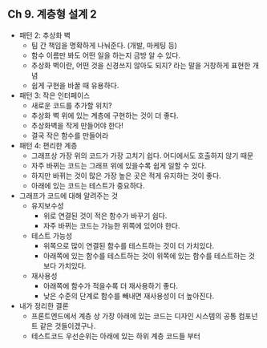 ## Ch 9. 계층형 설계 2

- 패턴 2: 추상화 벽
  - 팀 간 책임을 명확하게 나눠준다. (개발, 마케팅 등)
  - 함수 이름만 봐도 어떤 일을 하는지 금방 알 수 있다.
  - 추상화 벽이란, 어떤 것을 신경쓰지 않아도 되지? 라는 말을 거창하게 표현한 개념
  - 쉽게 구현을 바꿀 때 유용하다.
- 패턴 3: 작은 인터페이스
  - 새로운 코드를 추가할 위치?
  - 추상화 벽 위에 있는 계층에 구현하는 것이 더 좋다.
  - 추상화벽을 작게 만들어야 한다!
  - 결국 작은 함수를 만들어라
- 패턴 4: 편리한 계층
  - 그래프상 가장 위의 코드가 가장 고치기 쉽다. 어디에서도 호출하지 않기 때문
  - 자주 바뀌는 코드는 그래프 위에 있을수록 쉽게 일할 수 있다.
  - 하지만 바뀌는 것이 많은 가장 높은 곳은 적게 유지하는 것이 좋다.
  - 아래에 있는 코드는 테스트가 중요하다.
- 그래프가 코드에 대해 알려주는 것
  - 유지보수성
    - 위로 연결된 것이 적은 함수가 바꾸기 쉽다.
    - 자주 바뀌는 코드는 가능한 위쪽에 있어야 한다.
  - 테스트 가능성
    - 위쪽으로 많이 연결된 함수를 테스트하는 것이 더 가치있다.
    - 아래쪽에 있는 함수를 테스트하는 것이 위쪽에 있는 함수를 테스트하는 것보다 가치있다.
  - 재사용성
    - 아래쪽에 함수가 적을수록 더 재사용하기 좋다.
    - 낮은 수준의 단계로 함수를 빼내면 재사용성이 더 높아진다.
- 내가 정리한 결론
  - 프론트엔드에서 계층 상 가장 아래에 있는 코드는 디자인 시스템의 공통 컴포넌트 같은 것들이겠구나.
  - 테스트코드 우선순위는 아래에 있는 하위 계층 코드들 부터
